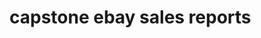 # capstone ebay sales reports

<!-- This is a program designed to take monthly sales reports in csv file format and produce accounting numbers for gross sales including shipping charges, total fees charged by the platform, and net sales. 

The program is designed to take an input year from the user, and use this input in searching all related sales reports. First it will drop unused columns from the data. It will then perform clean up on the data, removing NaN and other invalid rows/columns. After cleaning the data, the program then converts columns into the correct type and returns the data frame. 

In the next portion of the program, a function named run_totals() calculates the total final value fees, gross sales, and then net sales. It returns the data frame in summary format grouped by month.

The next function named yearly_reports() saves the created dataframe to a .csv file, then copies and renames the .csv file to the folder yearly_reports. The name of the .csv file is then appended with the year that the report corresponds to. 

In the graph() function the data is read from the newly created .csv file and used to form a graph. The graph currently illustrates the gross monthly sales of the current report year. The graph is then saved as an image file with the year appended to the file name.  -->
